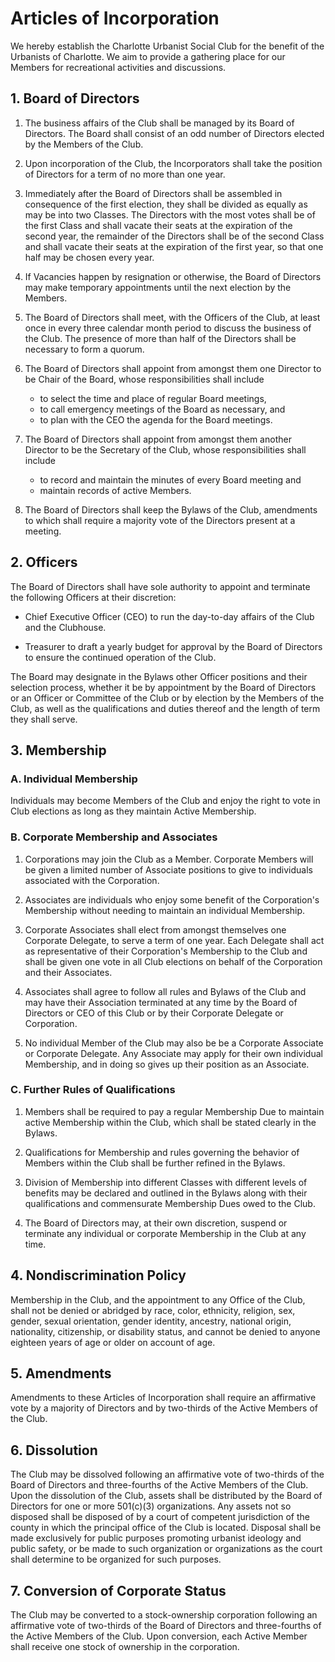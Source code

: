 # Articles of Incorporation

We hereby establish the Charlotte Urbanist Social Club for the benefit of the Urbanists of Charlotte.
We aim to provide a gathering place for our Members
for recreational activities and discussions.

## 1. Board of Directors

1. The business affairs of the Club shall be managed by its Board of Directors.
The Board shall consist of an odd number of Directors elected by the Members of the Club.

1. Upon incorporation of the Club, the Incorporators shall take the position of Directors for a term of no more than one year.

1. Immediately after the Board of Directors shall be assembled in consequence of the first election, they shall be divided as equally as may be into two Classes.
The Directors with the most votes shall be of the first Class and shall vacate their seats at the expiration of the second year,
the remainder of the Directors shall be of the second Class and shall vacate their seats at the expiration of the first year,
so that one half may be chosen every year.

1. If Vacancies happen by resignation or otherwise, the Board of Directors may make temporary appointments until the next election by the Members.

1. The Board of Directors shall meet, with the Officers of the Club, at least once in every three calendar month period to discuss the business of the Club.
The presence of more than half of the Directors shall be necessary to form a quorum.

1. The Board of Directors shall appoint from amongst them one Director to be Chair of the Board, whose responsibilities shall include
    * to select the time and place of regular Board meetings,
    * to call emergency meetings of the Board as necessary,
      and
    * to plan with the CEO the agenda for the Board meetings.

1. The Board of Directors shall appoint from amongst them another Director to be the Secretary of the Club, whose responsibilities shall include
    * to record and maintain the minutes of every Board meeting
      and
    * maintain records of active Members.

1. The Board of Directors shall keep the Bylaws of the Club, amendments to which shall require a majority vote of the Directors present at a meeting.

## 2. Officers

The Board of Directors shall have sole authority to appoint and terminate the following Officers at their discretion:

* Chief Executive Officer (CEO) to run the day-to-day affairs of the Club and the Clubhouse.

* Treasurer to draft a yearly budget for approval by the Board of Directors to ensure the continued operation of the Club.

The Board may designate in the Bylaws other Officer positions and their selection process,
whether it be by appointment by the Board of Directors or an Officer or Committee of the Club or by election by the Members of the Club,
as well as the qualifications and duties thereof
and the length of term they shall serve.

## 3. Membership

### A. Individual Membership

Individuals may become Members of the Club and enjoy the right to vote in Club elections as long as they maintain Active Membership.

### B. Corporate Membership and Associates

1. Corporations may join the Club as a Member.
Corporate Members will be given a limited number of Associate positions to give to individuals associated with the Corporation.

1. Associates are individuals who enjoy some benefit of the Corporation's Membership without needing to maintain an individual Membership.

1. Corporate Associates shall elect from amongst themselves one Corporate Delegate, to serve a term of one year.
Each Delegate shall act as representative of their Corporation's Membership to the Club and shall be given one vote in all Club elections on behalf of the Corporation and their Associates.

1. Associates shall agree to follow all rules and Bylaws of the Club
and may have their Association terminated at any time
by the Board of Directors or CEO of this Club or by their Corporate Delegate or Corporation.

1. No individual Member of the Club may also be be a Corporate Associate or Corporate Delegate.
Any Associate may apply for their own individual Membership, and in doing so gives up their position as an Associate.

### C. Further Rules of Qualifications

1. Members shall be required to pay a regular Membership Due to maintain active Membership within the Club, which shall be stated clearly in the Bylaws.

1. Qualifications for Membership and rules governing the behavior of Members within the Club shall be further refined in the Bylaws.

1. Division of Membership into different Classes with different levels of benefits may be declared and outlined in the Bylaws along with their qualifications and commensurate Membership Dues owed to the Club.

1. The Board of Directors may, at their own discretion, suspend or terminate any individual or corporate Membership in the Club at any time.

## 4. Nondiscrimination Policy

Membership in the Club, and the appointment to any Office of the Club, shall not be denied or abridged by race, color, ethnicity, religion, sex, gender, sexual orientation, gender identity, ancestry, national origin, nationality, citizenship, or disability status, and cannot be denied to anyone eighteen years of age or older on account of age.

## 5. Amendments

Amendments to these Articles of Incorporation shall require an affirmative vote by a majority of Directors and by two-thirds of the Active Members of the Club.

## 6. Dissolution

The Club may be dissolved following an affirmative vote of two-thirds of the Board of Directors and three-fourths of the Active Members of the Club.
Upon the dissolution of the Club, assets shall be distributed by the Board of Directors for one or more 501(c)(3) organizations.
Any assets not so disposed shall be disposed of by a court of competent jurisdiction of the county in which the principal office of the Club is located.
Disposal shall be made exclusively for public purposes promoting urbanist ideology and public safety, or be made to such organization or organizations as the court shall determine to be organized for such purposes.

## 7. Conversion of Corporate Status

The Club may be converted to a stock-ownership corporation following an affirmative vote of two-thirds of the Board of Directors and three-fourths of the Active Members of the Club.
Upon conversion, each Active Member shall receive one stock of ownership in the corporation.
